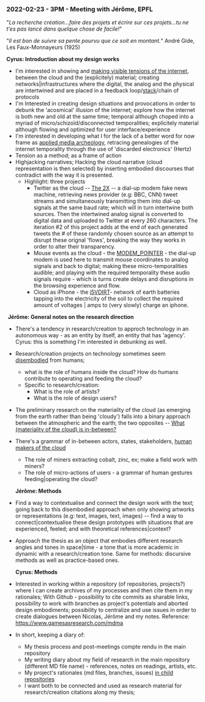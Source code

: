 ### **2022-02-23 - 3PM - Meeting with Jérôme, EPFL**

"*La recherche création...faire des projets et écrire sur ces projets...tu ne t'es pas lancé dans quelque chose de facile!*"

"*Il est bon de suivre sa pente pourvu que ce soit en montant.*" André Gide, Les Faux-Monnayeurs (1925)

**Cyrus: Introduction about my design works**

- I'm interested in showing and <u>making visible tensions of the internet</u>, between the cloud and the (explicitely) material; creating networks|infrastructures where the digital, the analog and the physical are intertwined and are placed in a feedback loop/<u>stack</u>/chain of protocols
- I'm Interested in creating design situations and provocations in order to debunk the 'acosmical' illusion of the internet; explore how the internet is both new and old at the same time; temporal although choped into a myriad of micro/schizoïd/disconnected temporalities; explicitely material although flowing and optimized for user interface/experience
- I'm interested in developing what I for the lack of a better word for now frame as <u>applied media archeology</u>, retracing genealogies of the internet temporality through the use of 'discarded electronics' (Hertz)
- Tension as a method; as a frame of action
- Highjacking narratives; Hacking the cloud narrative (cloud representation is then selected) by inserting embodied discourses that contradict with the way it is presented.
  - Highlight: three projects
    - Twitter as the cloud -- <u>The 2X</u> -- a dial-up modem fake news machine, retrieving news provider (e.g: BBC, CNN) tweet streams and simultaneously transmitting them into dial-up signals at the same baud rate; which will in turn intertwine both sources. Then the intertwined analog signal is converted to digital data and uploaded to Twitter at every 260 characters. The iteration #2 of this project adds at the end of each generated tweets the # of these randomly chosen source as an attempt to disrupt these orignal 'flows', breaking the way they works in order to alter their transparency.
    - Mouse events as the cloud - the <u>MODEM_POINTER</u> - the dial-up modem is used here to transmit mouse coordinates to analog signals and back to digital; making these micro-temporalities audible; and playing with the required temporality these audio signals require - which is turns create delays and disruptions in the browsing experience and flow.
    - Cloud as iPhone - the <u>i5VDIRT</u>- network of earth batteries tapping into the electricity of the soil to collect the required amount of voltages | amps to (very slowly) charge an iphone. 

​	**Jérôme: General notes on the research direction**

- There's a tendency in research/creation to approch technology in an autonomous way - as an entity by itself, an entity that has 'agency'. Cyrus: this is something I'm interested in debunking as well.

- Research/creation projects on technology sometimes seem <u>disembodied</u> from humans;

  - what is the role of humans inside the cloud? How do humans contribute to operating and feeding the cloud? 
  - Specific to research/creation: 
    - What is the role of artists?
    - What is the role of design users?

- The preliminary research on the materiality of the cloud (as emerging from the earth rather than being 'cloudy') falls into a binary approach between the atmospheric and the earth; the two opposites -- <u>What (materiality of the cloud) is in-between?</u>

- There's a grammar of in-between actors, states, stakeholders, <u>human makers of the cloud</u>

  - The role of miners extracting cobalt, zinc, ex; make a field work with miners? 
  - The role of micro-actions of users - a grammar of human gestures feeding|operating the cloud?

  **Jérôme: Methods**

- Find a way to contextualise and connect the design work with the text; going back to this disembodied approach when only showing artworks or representations (e.g: text, images, text, images) -- find a way to connect|contextualise these design prototypes with situations that are experienced, feeled; and with theoretical references|context?

- Approach the thesis as an object that embodies different research angles and tones in space|time - a tone that is more academic in dynamic with a research/creation tone. Same for methods: discursive methods as well as practice-based ones. 

  **Cyrus: Methods**

- Interested in working within a repository (of repositories, projects?) where I can create archives of my processes and then cite them in my rationales; With Github - possibility to cite commits as sharable links, possibility to work with branches as project's potentials and aborted design embodiments; possibility to centralize and use issues in order to create dialogues between Nicolas, Jérôme and my notes.
  Reference: https://www.gamesasresearch.com/mdma

- In short, keeping a diary of:

  - My thesis process and post-meetings compte rendu in the main repository
  - My writing diary about my field of research in the main repository (different MD file name) - references, notes on readings, artists, etc.
  - My project's rationales (md files, branches, issues) <u>in child repositories</u>
  - I want both to be connected and used as research material for research/creation citations along my thesis;

